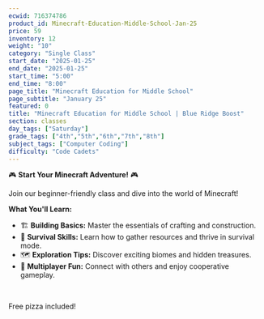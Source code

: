 ```yaml
---
ecwid: 716374786
product_id: Minecraft-Education-Middle-School-Jan-25
price: 59
inventory: 12
weight: "10"
category: "Single Class"
start_date: "2025-01-25"
end_date: "2025-01-25"
start_time: "5:00"
end_time: "8:00"
page_title: "Minecraft Education for Middle School"
page_subtitle: "January 25"
featured: 0
title: "Minecraft Education for Middle School | Blue Ridge Boost"
section: classes
day_tags: ["Saturday"]
grade_tags: ["4th","5th","6th","7th","8th"]
subject_tags: ["Computer Coding"]
difficulty: "Code Cadets"
---
```

<p>🎮 <strong>Start Your Minecraft Adventure!</strong> 🎮</p><p>Join our beginner-friendly class and dive into the world of Minecraft!</p><p><strong>What You'll Learn:</strong></p><ul> <li>🏗️ <strong>Building Basics:</strong> Master the essentials of crafting and construction.</li> <li>🌿 <strong>Survival Skills:</strong> Learn how to gather resources and thrive in survival mode.</li> <li>🗺️ <strong>Exploration Tips:</strong> Discover exciting biomes and hidden treasures.</li> <li>👥 <strong>Multiplayer Fun:</strong> Connect with others and enjoy cooperative gameplay.</li></ul><p><br></p><p>Free pizza included!</p>

